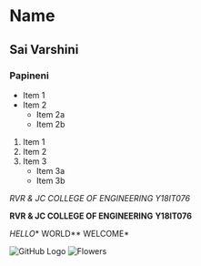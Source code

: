# Name
## Sai Varshini

### Papineni

* Item 1
* Item 2
  * Item 2a
  * Item 2b

1. Item 1
2. Item 2
3. Item 3
   * Item 3a
   * Item 3b

*RVR & JC COLLEGE OF ENGINEERING*
_Y18IT076_

**RVR & JC COLLEGE OF ENGINEERING**
__Y18IT076__

*HELLO** WORLD** WELCOME*

![GitHub Logo](/images/logo.png)
![Flowers](https://elemental.medium.com/can-i-send-flowers-on-mothers-day-f3e9407a3d7a)
